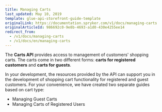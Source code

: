 ```yaml
---
title: Managing Carts
last_updated: May 10, 2019
template: glue-api-storefront-guide-template
originalLink: https://documentation.spryker.com/v1/docs/managing-carts
originalArticleId: 986692c0-9e8b-4693-a1d0-430e4255ee14
redirect_from:
  - /v1/docs/managing-carts
  - /v1/docs/en/managing-carts
---
```


The **Carts API** provides access to management of customers' shopping carts. The carts come in two different forms: **carts for registered customers** and **carts for guests**.

In your development, the resources provided by the API can support you in the development of shopping cart functionality for registered and guest customers.
For your convenience, we have created two separate guides based on cart type:

* Managing Guest Carts
* Managing Carts of Registered Users
